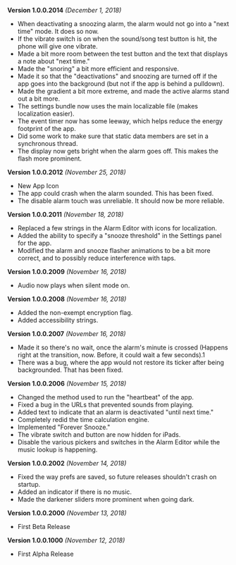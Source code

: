 **Version 1.0.0.2014** *(December 1, 2018)*
- When deactivating a snoozing alarm, the alarm would not go into a "next time" mode. It does so now.
- If the vibrate switch is on when the sound/song test button is hit, the phone will give one vibrate.
- Made a bit more room between the test button and the text that displays a note about "next time."
- Made the "snoring" a bit more efficient and responsive.
- Made it so that the "deactivations" and snoozing are turned off if the app goes into the background (but not if the app is behind a pulldown).
- Made the gradient a bit more extreme, and made the active alarms stand out a bit more.
- The settings bundle now uses the main localizable file (makes localization easier).
- The event timer now has some leeway, which helps reduce the energy footprint of the app.
- Did some work to make sure that static data members are set in a synchronous thread.
- The display now gets bright when the alarm goes off. This makes the flash more prominent.

**Version 1.0.0.2012** *(November 25, 2018)*
- New App Icon
- The app could crash when the alarm sounded. This has been fixed.
- The disable alarm touch was unreliable. It should now be more reliable.

**Version 1.0.0.2011** *(November 18, 2018)*
- Replaced a few strings in the Alarm Editor with icons for localization.
- Added the ability to specify a "snooze threshold" in the Settings panel for the app.
- Modified the alarm and snooze flasher animations to be a bit more correct, and to possibly reduce interference with taps.

**Version 1.0.0.2009** *(November 16, 2018)*
- Audio now plays when silent mode on.

**Version 1.0.0.2008** *(November 16, 2018)*
- Added the non-exempt encryption flag.
- Added accessibility strings.

**Version 1.0.0.2007** *(November 16, 2018)*
- Made it so there's no wait, once the alarm's minute is crossed (Happens right at the transition, now. Before, it could wait a few seconds).1
- There was a bug, where the app would not restore its ticker after being backgrounded. That has been fixed.

**Version 1.0.0.2006** *(November 15, 2018)*
- Changed the method used to run the "heartbeat" of the app.
- Fixed a bug in the URLs that prevented sounds from playing.
- Added text to indicate that an alarm is deactivated "until next time."
- Completely redid the time calculation engine.
- Implemented "Forever Snooze."
- The vibrate switch and button are now hidden for iPads.
- Disable the various pickers and switches in the Alarm Editor while the music lookup is happening.

**Version 1.0.0.2002** *(November 14, 2018)*
- Fixed the way prefs are saved, so future releases shouldn't crash on startup.
- Added an indicator if there is no music.
- Made the darkener sliders more prominent when going dark.

**Version 1.0.0.2000** *(November 13, 2018)*
- First Beta Release

**Version 1.0.0.1000** *(November 12, 2018)*
- First Alpha Release
